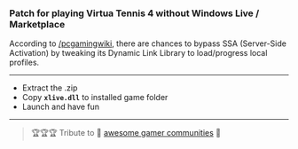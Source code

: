 ### Patch for playing Virtua Tennis 4 without Windows Live / Marketplace

According to [/pcgamingwiki](https://pcgamingwiki.com/wiki/Virtua_Tennis_4#cite_note-1), there are chances to bypass SSA (Server-Side Activation) by tweaking its Dynamic Link Library to load/progress local profiles. 

***

+ Extract the .zip
+ Copy **`xlive.dll`** to installed game folder 
+ Launch and have fun 

___________________________

> 🏆🏆🏆 Tribute to 🤘 [awesome gamer communities](https://gtaforums.com/topic/388658-relgtaiv-xliveless) 🤘
